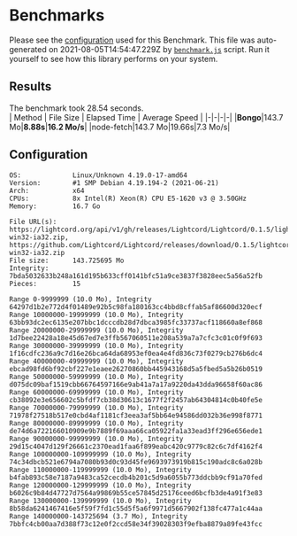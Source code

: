 # Benchmarks
Please see the [configuration](#Configuration) used for this Benchmark. This file was auto-generated on 2021-08-05T14:54:47.229Z by [`benchmark.js`](scripts/benchmark.js) script. Run it yourself to see how this library performs on your system.
## Results
The benchmark took 28.54 seconds.<br>
| Method | File Size | Elapsed Time | Average Speed |
|-|-|-|-|
|**Bongo**|143.7 Mo|**8.88s**|**16.2 Mo/s**|
|node-fetch|143.7 Mo|19.66s|7.3 Mo/s|

## Configuration
```
OS:             Linux/Unknown 4.19.0-17-amd64
Version:        #1 SMP Debian 4.19.194-2 (2021-06-21)
Arch:           x64
CPUs:           8x Intel(R) Xeon(R) CPU E5-1620 v3 @ 3.50GHz
Memory:         16.7 Go

File URL(s):    https://lightcord.org/api/v1/gh/releases/Lightcord/Lightcord/0.1.5/lightcord-win32-ia32.zip, https://github.com/Lightcord/Lightcord/releases/download/0.1.5/lightcord-win32-ia32.zip
File size:      143.725695 Mo
Integrity:      7bda5032633b248a161d195b633cff0141bfc51a9ce3837f3828eec5a56a52fb
Pieces:         15

Range 0-9999999 (10.0 Mo), Integrity 64297d1b2e772d4f01489e92b5c98fa180163cc4bbd8cffab5af86600d320ecf
Range 10000000-19999999 (10.0 Mo), Integrity 63bb93dc2ec6135e207bbc1dcccdb28d7dbca3985fc33737acf118660a8ef868
Range 20000000-29999999 (10.0 Mo), Integrity 1d7bee22428a18e45d67ed7e3ffb567060511e208a539a7a7cfc3c01c0f9f693
Range 30000000-39999999 (10.0 Mo), Integrity 1f16cdfc236a9c7d16e26bca64da68953ef0ea4e4fd836c73f0279cb276b6dc4
Range 40000000-49999999 (10.0 Mo), Integrity ebcad98fd6bf92cbf227e1eaee26270860bb445943168d5a5fbed5a5b26b0519
Range 50000000-59999999 (10.0 Mo), Integrity d075dc09baf1519cbb66764597166e9ab41a7a17a9220da43dda96658f60ac86
Range 60000000-69999999 (10.0 Mo), Integrity cb38092e3e656602c5bfdf7cb38d30613c1677f2f2457ab64304814c0b40fe5e
Range 70000000-79999999 (10.0 Mo), Integrity 71978f27518b517e0cbd4af1181cf3eea3af5bb64e94586dd032b36e998f8771
Range 80000000-89999999 (10.0 Mo), Integrity de74d6a722166010909e9b7889f69aaa66ca05922fa1a33ead3ff296e656ede1
Range 90000000-99999999 (10.0 Mo), Integrity 29d15c4047d129f26661c2370ead1faa6f899eabc420c9779c82c6c7df4162f4
Range 100000000-109999999 (10.0 Mo), Integrity 74c34dbcb521e6794a7080b93d0c93d45fe9693973919b815c190adc8c6a028b
Range 110000000-119999999 (10.0 Mo), Integrity b4fab893c58e7187a9483ca52cecdb4b201c5d9a6055b773ddcbb9cf91a70fed
Range 120000000-129999999 (10.0 Mo), Integrity b6026c9b84d47727d7564a99869b55ce57845d25176ceed6bcfb3de4a91f3e83
Range 130000000-139999999 (10.0 Mo), Integrity 8b58da6241467416e5f59f7fd1c55d5f5a6f9971d5667902f138fc477a1c44aa
Range 140000000-143725694 (3.7 Mo), Integrity 7bbfc4cb00aa7d388f73c12e0f2ccd58e34f39028303f9efba8879a89fe43fcc
```